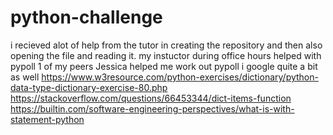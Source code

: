 # python-challenge
i recieved alot of help from the tutor in creating the repository and then also opening the file and reading it.
my instuctor during office hours helped with pypoll
1 of my peers Jessica helped me work out pypoll
i google quite a bit as well 
https://www.w3resource.com/python-exercises/dictionary/python-data-type-dictionary-exercise-80.php
https://stackoverflow.com/questions/66453344/dict-items-function
https://builtin.com/software-engineering-perspectives/what-is-with-statement-python
